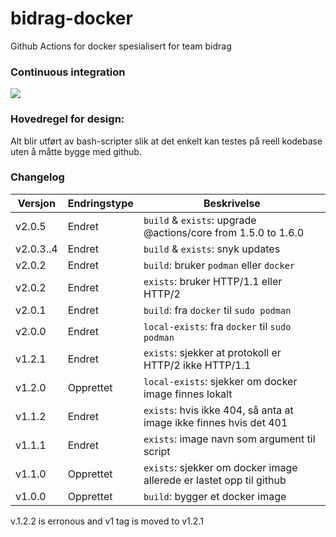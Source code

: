 # bidrag-docker
Github Actions for docker spesialisert for team bidrag

### Continuous integration
![](https://github.com/navikt/bidrag-docker/workflows/build%20actions/badge.svg)

### Hovedregel for design:
Alt blir utført av bash-scripter slik at det enkelt kan testes på reell kodebase uten å måtte bygge med
github.

### Changelog

Versjon   | Endringstype | Beskrivelse
----------|--------------|------------
v2.0.5    | Endret       | `build` & `exists`: upgrade @actions/core from 1.5.0 to 1.6.0
v2.0.3..4 | Endret       | `build` & `exists`: snyk updates
v2.0.2    | Endret       | `build`: bruker `podman` eller `docker`
v2.0.2    | Endret       | `exists`: bruker HTTP/1.1 eller HTTP/2
v2.0.1    | Endret       | `build`: fra `docker` til `sudo podman`
v2.0.0    | Endret       | `local-exists`: fra `docker` til `sudo podman`
v1.2.1    | Endret       | `exists`: sjekker at protokoll er HTTP/2 ikke HTTP/1.1
v1.2.0    | Opprettet    | `local-exists`: sjekker om docker image finnes lokalt
v1.1.2    | Endret       | `exists`: hvis ikke 404, så anta at image ikke finnes hvis det 401
v1.1.1    | Endret       | `exists`: image navn som argument til script
v1.1.0    | Opprettet    | `exists`: sjekker om docker image allerede er lastet opp til github
v1.0.0    | Opprettet    | `build`: bygger et docker image 

v.1.2.2 is erronous and v1 tag is moved to v1.2.1
